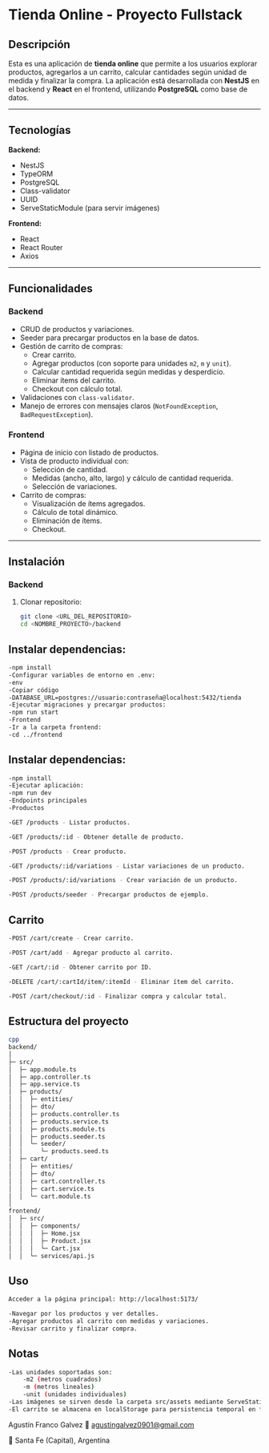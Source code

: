 # Tienda Online - Proyecto Fullstack

## Descripción

Esta es una aplicación de **tienda online** que permite a los usuarios explorar productos, agregarlos a un carrito, calcular cantidades según unidad de medida y finalizar la compra. La aplicación está desarrollada con **NestJS** en el backend y **React** en el frontend, utilizando **PostgreSQL** como base de datos.

---

## Tecnologías

**Backend:**
- NestJS
- TypeORM
- PostgreSQL
- Class-validator
- UUID
- ServeStaticModule (para servir imágenes)

**Frontend:**
- React
- React Router
- Axios

---

## Funcionalidades

### Backend
- CRUD de productos y variaciones.
- Seeder para precargar productos en la base de datos.
- Gestión de carrito de compras:
  - Crear carrito.
  - Agregar productos (con soporte para unidades `m2`, `m` y `unit`).
  - Calcular cantidad requerida según medidas y desperdicio.
  - Eliminar ítems del carrito.
  - Checkout con cálculo total.
- Validaciones con `class-validator`.
- Manejo de errores con mensajes claros (`NotFoundException`, `BadRequestException`).

### Frontend
- Página de inicio con listado de productos.
- Vista de producto individual con:
  - Selección de cantidad.
  - Medidas (ancho, alto, largo) y cálculo de cantidad requerida.
  - Selección de variaciones.
- Carrito de compras:
  - Visualización de ítems agregados.
  - Cálculo de total dinámico.
  - Eliminación de ítems.
  - Checkout.

---

## Instalación

### Backend

1. Clonar repositorio:
   ```bash
   git clone <URL_DEL_REPOSITORIO>
   cd <NOMBRE_PROYECTO>/backend
   ```

## Instalar dependencias:
```bash
-npm install
-Configurar variables de entorno en .env:
-env
-Copiar código
-DATABASE_URL=postgres://usuario:contraseña@localhost:5432/tienda
-Ejecutar migraciones y precargar productos:
-npm run start
-Frontend
-Ir a la carpeta frontend:
-cd ../frontend
```

## Instalar dependencias:
```bash
-npm install
-Ejecutar aplicación:
-npm run dev
-Endpoints principales
-Productos

-GET /products - Listar productos.

-GET /products/:id - Obtener detalle de producto.

-POST /products - Crear producto.

-GET /products/:id/variations - Listar variaciones de un producto.

-POST /products/:id/variations - Crear variación de un producto.

-POST /products/seeder - Precargar productos de ejemplo.
```
## Carrito
```bash
-POST /cart/create - Crear carrito.

-POST /cart/add - Agregar producto al carrito.

-GET /cart/:id - Obtener carrito por ID.

-DELETE /cart/:cartId/item/:itemId - Eliminar ítem del carrito.

-POST /cart/checkout/:id - Finalizar compra y calcular total.
```
## Estructura del proyecto
```bash
cpp
backend/
│
├─ src/
│  ├─ app.module.ts
│  ├─ app.controller.ts
│  ├─ app.service.ts
│  ├─ products/
│  │  ├─ entities/
│  │  ├─ dto/
│  │  ├─ products.controller.ts
│  │  ├─ products.service.ts
│  │  ├─ products.module.ts
│  │  ├─ products.seeder.ts
│  │  └─ seeder/
│  │     └─ products.seed.ts
│  ├─ cart/
│  │  ├─ entities/
│  │  ├─ dto/
│  │  ├─ cart.controller.ts
│  │  ├─ cart.service.ts
│  │  └─ cart.module.ts
│
frontend/
│  ├─ src/
│  │  ├─ components/
│  │  │  ├─ Home.jsx
│  │  │  ├─ Product.jsx
│  │  │  └─ Cart.jsx
│  │  └─ services/api.js
```
## Uso
```bash
Acceder a la página principal: http://localhost:5173/

-Navegar por los productos y ver detalles.
-Agregar productos al carrito con medidas y variaciones.
-Revisar carrito y finalizar compra.
```
## Notas
```bash
-Las unidades soportadas son:
    -m2 (metros cuadrados)
    -m (metros lineales)
    -unit (unidades individuales)
-Las imágenes se sirven desde la carpeta src/assets mediante ServeStaticModule.
-El carrito se almacena en localStorage para persistencia temporal en frontend.
```

Agustín Franco Galvez
📧 agustingalvez0901@gmail.com

📍 Santa Fe (Capital), Argentina